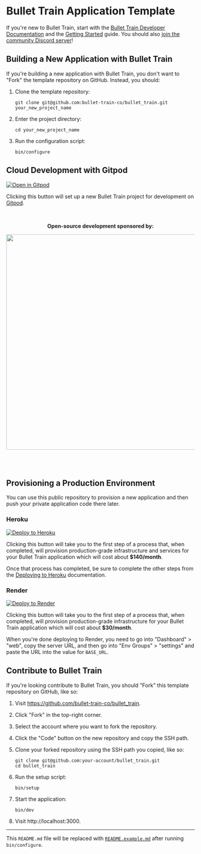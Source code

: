 # Bullet Train Application Template
If you're new to Bullet Train, start with the [Bullet Train Developer Documentation](https://bullettrain.co/docs) and the [Getting Started](https://bullettrain.co/docs/getting-started) guide. You should also [join the community Discord server](https://discord.gg/bullettrain)!

## Building a New Application with Bullet Train
If you're building a new application with Bullet Train, you don't want to "Fork" the template repository on GitHub. Instead, you should:

1. Clone the template repository:

    ```
    git clone git@github.com:bullet-train-co/bullet_train.git your_new_project_name
    ```

2. Enter the project directory:

    ```
    cd your_new_project_name
    ```

3. Run the configuration script:

    ```
    bin/configure
    ```

## Cloud Development with Gitpod

[![Open in Gitpod](https://gitpod.io/button/open-in-gitpod.svg)](https://gitpod.io/#https://github.com/theb3asty/bullet_train)

Clicking this button will set up a new Bullet Train project for development on [Gitpod](https://gitpod.io).

<br>

<p align="center">
<strong>Open-source development sponsored by:</strong>
</p>

<p align="center">
<a href="https://www.clickfunnels.com"><img src="https://images.clickfunnel.com/uploads/digital_asset/file/176632/clickfunnels-dark-logo.svg" width="575" /></a>
</p>

<br>
<br>

## Provisioning a Production Environment
You can use this public repository to provision a new application and then push your private application code there later.

### Heroku

[![Deploy to Heroku](https://www.herokucdn.com/deploy/button.svg)](https://heroku.com/deploy?template=http://github.com/theb3asty/bullet_train)

Clicking this button will take you to the first step of a process that, when completed, will provision production-grade infrastructure and services for your Bullet Train application which will cost about **$140/month**.

Once that process has completed, be sure to complete the other steps from the [Deploying to Heroku](https://bullettrain.co/docs/heroku) documentation.

### Render

[![Deploy to Render](https://render.com/images/deploy-to-render-button.svg)](https://render.com/deploy?repo=https://github.com/bullet-train-co/bullet_train)

Clicking this button will take you to the first step of a process that, when completed, will provision production-grade infrastructure for your Bullet Train application which will cost about **$30/month**.

When you're done deploying to Render, you need to go into "Dashboard" > "web", copy the server URL, and then go into "Env Groups" > "settings" and paste the URL into the value for `BASE_URL`.



## Contribute to Bullet Train
If you're looking contribute to Bullet Train, you should "Fork" this template repository on GitHub, like so:

1. Visit https://github.com/bullet-train-co/bullet_train.
2. Click "Fork" in the top-right corner.
3. Select the account where you want to fork the repository.
4. Click the "Code" button on the new repository and copy the SSH path.
5. Clone your forked repository using the SSH path you copied, like so:

    ```
    git clone git@github.com:your-account/bullet_train.git
    cd bullet_train
    ```

6. Run the setup script:

    ```
    bin/setup
    ```

7. Start the application:

    ```
    bin/dev
    ```

8. Visit http://localhost:3000.

---

This `README.md` file will be replaced with [`README.example.md`](./README.example.md) after running `bin/configure`.

